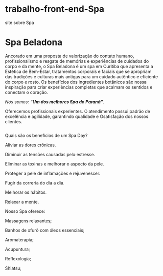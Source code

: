 # trabalho-front-end-Spa
site sobre Spa
<!DOCTYPE html>
<html lang="pt-br">
 <meta charset = "UTF-8"> 
  
<h1>Spa Beladona</h1>

<p> 
Ancorado em uma proposta de valorização do contato humano, profissionalismo e resgate de memórias e experiências de cuidados do corpo e da mente, o Spa Beladona é um spa em Curitiba que apresenta a Estética de Bem-Estar, tratamentos corporais e faciais que se apropriam das tradições e culturas mais antigas para um cuidado autêntico e eficiente do corpo e rosto. Os benefícios dos ingredientes botânicos são nossa inspiração para criar experiências completas que acalmam os sentidos e conectam o coração.</p>

<p><em> Nós somos: <strong>"Um dos melhores Spa do Paraná"</strong>.</em></p>

<p> Oferecemos profissionais experientes. 
    O atendimento possui padrão de excelência e agilidade, garantindo qualidade e Osatisfação dos nossos clientes.</p>

 <img src="https://solangefreire.com.br/wp-content/uploads/2019/07/2-5-768x493.jpg" alt="">
<p> Quais são os benefícios de um Spa Day?</p>
<p> Aliviar as dores crônicas.</p>
<p> Diminuir as tensões causadas pelo estresse.</p>
<p> Eliminar as toxinas e melhorar o aspecto da pele.</p>
<p> Proteger a pele de inflamações e rejuvenescer.</p>
<p> Fugir da correria do dia a dia.</p>
<p> Melhorar os hábitos.</p>
<p> Relaxar a mente.</p>
 
 <p>Nosso Spa oferece:</p>
 <p>Massagens relaxantes;</p>
 <p>Banhos de ofurô com óleos essenciais;</p>
 <p>Aromaterapia;</p>
 <p>Acupuntura;</p>
 <p>Reflexologia;</p>
 <p>Shiatsu;</p>
 
<img src="https://images.e-tsw.com/_lib/b2b2c-sites/amr/sunmx21/img/servicios/your-spa-day/slider/6.jpg" alt="">
</html>
